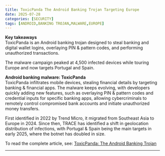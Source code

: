 ```yaml
---
title: ToxicPanda The Android Banking Trojan Targeting Europe
date: 2025-07-28
categories: [SECURITY]
tags: [ANDROID,BANKING TROJAN,MALWARE,EUROPE]
---
```


**Key takeaways**  
ToxicPanda is an Android banking trojan designed to steal banking and digital wallet logins, overlaying PIN & pattern codes, and performing unauthorized transactions.  

The malware campaign peaked at 4,500 infected devices while touring Europe and now targets Portugal and Spain.  

**Android banking malware: ToxicPanda**  
ToxicPanda infiltrates mobile devices, stealing financial details by targeting banking & financial apps. The malware keeps evolving, with developers quickly adding new features, such as overlaying PIN & pattern codes and credential inputs for specific banking apps, allowing cybercriminals to remotely control compromised bank accounts and initiate unauthorized money transfers.  

First identified in 2022 by Trend Micro, it migrated from Southeast Asia to Europe in 2024. Since then, TRACE has identified a shift in geolocation distribution of infections, with Portugal & Spain being the main targets in early 2025, where the botnet has doubled in size.  

To read the complete article, see: [ToxicPanda: The Android Banking Trojan](https://www.bitsight.com/blog/toxicpanda-android-banking-malware-2025-study)  

---